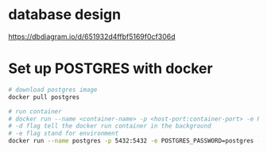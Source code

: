 # database design

https://dbdiagram.io/d/651932d4ffbf5169f0cf306d

# Set up POSTGRES with docker

```bash
# download postgres image
docker pull postgres

# run container
# docker run --name <container-name> -p <host-port:container-port> -e POSTGRES_PASSWORD=postgres -d <image-name>
# -d flag tell the docker run container in the background
# -e flag stand for environment
docker run --name postgres -p 5432:5432 -e POSTGRES_PASSWORD=postgres -d postgres
```
